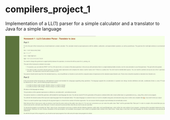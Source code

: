 # compilers_project_1
Implementation of a LL(1) parser for a simple calculator and a translator to Java for a simple language


![Screenshot](part1.png)

